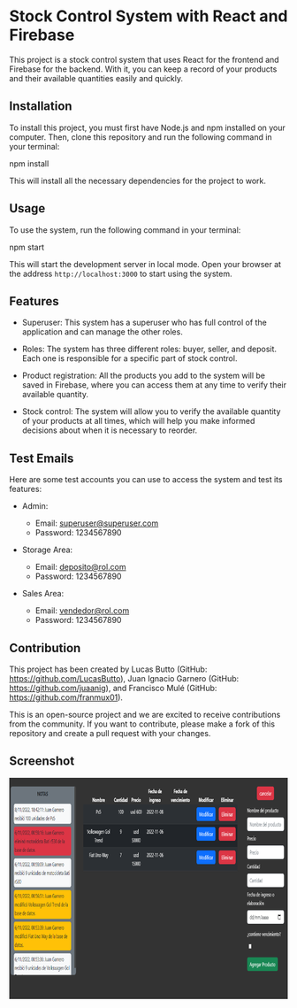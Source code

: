 # Stock Control System with React and Firebase

This project is a stock control system that uses React for the frontend and Firebase for the backend. With it, you can keep a record of your products and their available quantities easily and quickly.

## Installation

To install this project, you must first have Node.js and npm installed on your computer. Then, clone this repository and run the following command in your terminal:

npm install

This will install all the necessary dependencies for the project to work.

## Usage

To use the system, run the following command in your terminal:

npm start

This will start the development server in local mode. Open your browser at the address `http://localhost:3000` to start using the system.

## Features

- Superuser: This system has a superuser who has full control of the application and can manage the other roles.

- Roles: The system has three different roles: buyer, seller, and deposit. Each one is responsible for a specific part of stock control.

- Product registration: All the products you add to the system will be saved in Firebase, where you can access them at any time to verify their available quantity.

- Stock control: The system will allow you to verify the available quantity of your products at all times, which will help you make informed decisions about when it is necessary to reorder.

## Test Emails

Here are some test accounts you can use to access the system and test its features:

- Admin:

  - Email: superuser@superuser.com
  - Password: 1234567890

- Storage Area:

  - Email: deposito@rol.com
  - Password: 1234567890

- Sales Area:
  - Email: vendedor@rol.com
  - Password: 1234567890

## Contribution

This project has been created by Lucas Butto (GitHub: https://github.com/LucasButto), Juan Ignacio Garnero (GitHub: https://github.com/juaanig), and Francisco Mulé (GitHub: https://github.com/franmux01).

This is an open-source project and we are excited to receive contributions from the community. If you want to contribute, please make a fork of this repository and create a pull request with your changes.

## Screenshot

<p aling="center">
    <img src='./src/img/proj.jpg' width="600" height="400">
</p>
